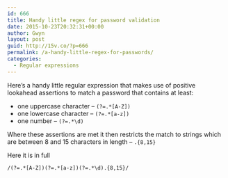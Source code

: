 ```yaml
---
id: 666
title: Handy little regex for password validation
date: 2015-10-23T20:32:31+00:00
author: Gwyn
layout: post
guid: http://15v.co/?p=666
permalink: /a-handy-little-regex-for-passwords/
categories:
  - Regular expressions
---
```

Here&#8217;s a handy little regular expression that makes use of positive lookahead assertions to match a password that contains at least:

  * one uppercase character &#8211; `(?=.*[A-Z])`
  * one lowercase character &#8211; `(?=.*[a-z])`
  * one number &#8211; `(?=.*\d)`

Where these assertions are met it then restricts the match to strings which are between 8 and 15 characters in length &#8211; `.{8,15}`
  
Here it is in full

`/(?=.*[A-Z])(?=.*[a-z])(?=.*\d).{8,15}/`